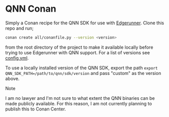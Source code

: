 # QNN Conan

Simply a Conan recipe for the QNN SDK for use with
[Edgerunner](https://github.com/neuralize-ai/edgerunner). Clone this repo and
run;

```bash
conan create all/conanfile.py --version <version>
```

from the root directory of the project to make it
available locally before trying to use Edgerunner with QNN support. For a list
of versions see [config.yml](config.yml).

To use a locally installed version of the QNN SDK, export the path
`export QNN_SDK_PATH=/path/to/qnn/sdk/version` and pass "custom" as the version above.

> [!NOTE]
> I am no lawyer and I'm not sure to what extent the QNN binaries can be made
  publicly available. For this reason, I am not currently planning to publish this
  to Conan Center.
